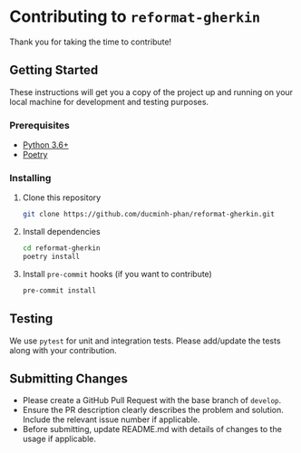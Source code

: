 # Contributing to `reformat-gherkin`

Thank you for taking the time to contribute!

## Getting Started

These instructions will get you a copy of the project up and running on your local machine for development and testing purposes.

### Prerequisites

- [Python 3.6+](https://www.python.org/downloads/)
- [Poetry](https://poetry.eustace.io/)

### Installing

1. Clone this repository

   ```bash
   git clone https://github.com/ducminh-phan/reformat-gherkin.git
   ```

2. Install dependencies

   ```bash
   cd reformat-gherkin
   poetry install
   ```

3. Install `pre-commit` hooks (if you want to contribute)

   ```bash
   pre-commit install
   ```

## Testing

We use `pytest` for unit and integration tests. Please add/update the tests along with your contribution.

## Submitting Changes

- Please create a GitHub Pull Request with the base branch of `develop`.
- Ensure the PR description clearly describes the problem and solution. Include the relevant issue number if applicable.
- Before submitting, update README.md with details of changes to the usage if applicable.
